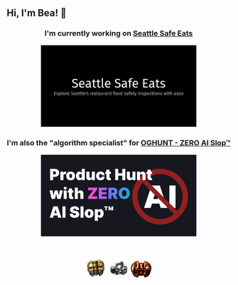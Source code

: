 <h2>Hi, I'm Bea! 🐝</h2>

<div align=center>
  <h3>I'm currently working on <a href="https://seattlesafeeats.com">Seattle Safe Eats</a></h3>
</div>

<div align=center>
   <a href="https://seattlesafeeats.com">
    <img src="https://github.com/ArcherScript/sea-safe-eats/blob/main/static/og-undefined.png?raw=true" width="350" />
  </a>
</div>

<div align="center">
  <h3>I'm also the "algorithm specialist" for <a href="https://oghunt.com">OGHUNT - ZERO AI Slop™</a></h3>
</div>

<div align=center>
   <a href="https://seattlesafeeats.com">
    <img src="https://github.com/Hacksore/oghunt/blob/yippe/public/no-slop-og.png" width="350" />
  </a>
</div>

<h2> </h2>
<br />

<div align=center>
  <a href="https://x.com/archer_script"><img src="https://github.com/ArcherScript/ArcherScript/blob/main/assets/chaos.png?raw=true" /></a>
  <a href="https://linkedin.com/in/beaarcher"><img src="https://github.com/ArcherScript/ArcherScript/blob/main/assets/regret.png?raw=true" /></a>
  <a href="https://a4r.dev"><img src="https://github.com/ArcherScript/ArcherScript/blob/main/assets/corrupt.png?raw=true" /></a>
</div>

<!--
<div align=center>
  <a href="https://a4r.dev">
  <img src="https://github.com/ArcherScript/ArcherScript/blob/main/assets/hh.png?raw=true" />
  </a>
</div>
-->
